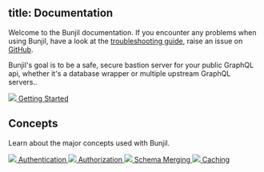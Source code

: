 title: Documentation
---
Welcome to the Bunjil documentation. If you encounter any problems when using Bunjil, have a look at the  [troubleshooting guide](troubleshooting.html), raise an issue on [GitHub](https://github.com/ojkelly/bunjil/issues).

Bunjil's goal is to be a safe, secure bastion server for your public GraphQL api, whether it's a database wrapper or multiple upstream GraphQL servers..

<a href="/docs/getting-started.html" class="docs-img-button">
  <img src="/images/14 Web Programming Design Construction 2.svg">
  Getting Started
</a>

<br class="clear">

## Concepts

Learn about the major concepts used with Bunjil.

<a href="/concepts/authentication.html" class="docs-img-button">
  <img src="/images/16 Employee Tag.svg">
  Authentication
</a>

<a href="/concepts/authorization.html" class="docs-img-button">
  <img src="/images/22 Security System Shield Lock.svg">
  Authorization
</a>

<a href="/concepts/schema-merging.html" class="docs-img-button">
  <img src="/images/03 Cloud Server Network.svg">
  Schema Merging
</a>

<a href="/concepts/caching.html" class="docs-img-button">
  <img src="/images/13 Cloud Synchronize.svg">
  Caching
</a>

<br class="clear">
